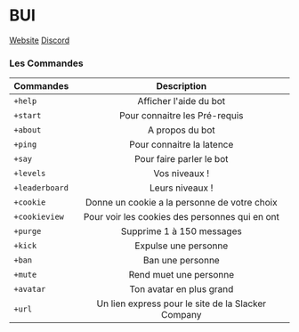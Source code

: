 # BUI
[Website](http://slackercompany.ml/bui)
[Discord](https://discord.gg/pqAcH5Q)
### Les Commandes
| Commandes        | Description  |
| ------------- |:-------------:|
| `+help`     	| Afficher l'aide du bot |
| `+start` 		| Pour connaitre les Pré-requis |
| `+about` 		| A propos du bot |
| `+ping` 		| Pour connaitre la latence |
| `+say` 		| Pour faire parler le bot |
| `+levels` 	| Vos niveaux ! |
| `+leaderboard` | Leurs niveaux ! |
| `+cookie` 	| Donne un cookie a la personne de votre choix |
| `+cookieview` | Pour voir les cookies des personnes qui en ont |
| `+purge` 		| Supprime 1 à 150 messages |
| `+kick` 		| Expulse une personne |
| `+ban` 		| Ban une personne |
| `+mute` 		| Rend muet une personne |
| `+avatar` 	| Ton avatar en plus grand |
| `+url` 		| Un lien express pour le site de la Slacker Company |
